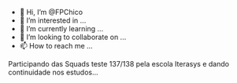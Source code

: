 - 👋 Hi, I’m @FPChico
- 👀 I’m interested in ...
- 🌱 I’m currently learning ...
- 💞️ I’m looking to collaborate on ...
- 📫 How to reach me ...

<!---
FPChico/FPChico is a ✨ special ✨ repository because its `README.md` (this file) appears on your GitHub profile.
You can click the Preview link to take a look at your changes.
--->Participando das Squads teste 137/138 pela escola Iterasys e dando continuidade nos estudos...
